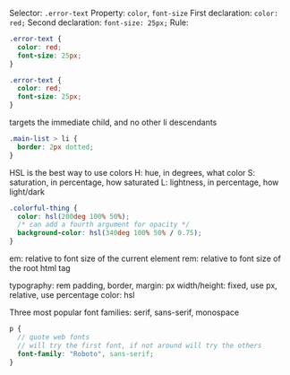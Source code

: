 Selector: `.error-text`
Property: `color`, `font-size`
First declaration: `color: red;`
Second declaration: `font-size: 25px;`
Rule:

```css
.error-text {
  color: red;
  font-size: 25px;
}
```

```css
.error-text {
  color: red;
  font-size: 25px;
}
```

targets the immediate child, and no other li descendants

```css
.main-list > li {
  border: 2px dotted;
}
```

HSL is the best way to use colors
H: hue, in degrees, what color
S: saturation, in percentage, how saturated
L: lightness, in percentage, how light/dark

```css
.colorful-thing {
  color: hsl(200deg 100% 50%);
  /* can add a fourth argument for opacity */
  background-color: hsl(340deg 100% 50% / 0.75);
}
```

em: relative to font size of the current element
rem: relative to font size of the root html tag

typography: rem
padding, border, margin: px
width/height: fixed, use px, relative, use percentage
color: hsl

Three most popular font families: serif, sans-serif, monospace

```scss
p {
  // quote web fonts
  // will try the first font, if not around will try the others
  font-family: "Roboto", sans-serif;
}
```
